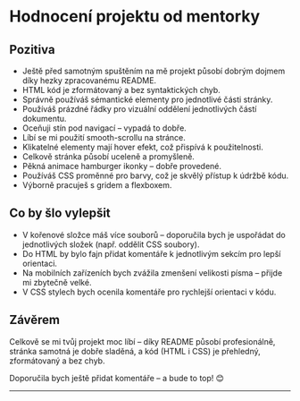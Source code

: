 # Hodnocení projektu od mentorky

## Pozitiva

- Ještě před samotným spuštěním na mě projekt působí dobrým dojmem díky hezky zpracovanému README.
- HTML kód je zformátovaný a bez syntaktických chyb.
- Správně používáš sémantické elementy pro jednotlivé části stránky.
- Používáš prázdné řádky pro vizuální oddělení jednotlivých částí dokumentu.
- Oceňuji stín pod navigací – vypadá to dobře.
- Líbí se mi použití smooth-scrollu na stránce.
- Klikatelné elementy mají hover efekt, což přispívá k použitelnosti.
- Celkově stránka působí uceleně a promyšleně.
- Pěkná animace hamburger ikonky – dobře provedené.
- Používáš CSS proměnné pro barvy, což je skvělý přístup k údržbě kódu.
- Výborně pracuješ s gridem a flexboxem.

## Co by šlo vylepšit

- V kořenové složce máš více souborů – doporučila bych je uspořádat do jednotlivých složek (např. oddělit CSS soubory).
- Do HTML by bylo fajn přidat komentáře k jednotlivým sekcím pro lepší orientaci.
- Na mobilních zařízeních bych zvážila zmenšení velikosti písma – přijde mi zbytečně velké.
- V CSS stylech bych ocenila komentáře pro rychlejší orientaci v kódu.

## Závěrem

Celkově se mi tvůj projekt moc líbí – díky README působí profesionálně, stránka samotná je dobře sladěná, a kód (HTML i CSS) je přehledný, zformátovaný a bez chyb.

Doporučila bych ještě přidat komentáře – a bude to top! 😊

---
